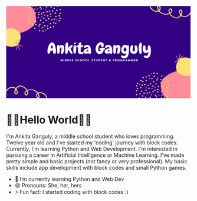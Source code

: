 <img src="readme_header.png" width="500px" height="250px">

<h1> <b>👋🏻Hello World👋🏻</b> </h1>

I'm Ankita Ganguly, a middle school student who loves programming. Twelve year old and I've started my 'coding' journey with block codes. Currently, I'm learning Python and Web Development. I'm interested in pursuing a career in Artificial Intelligence or Machine Learning. I've made pretty simple and basic projects (not fancy or very professional). My basic skills include app development with block codes and small Python games. 

- 🌱 I’m currently learning Python and Web Dev
- 😄 Pronouns: She, her, hers
- ⚡ Fun fact: I started coding with block codes :)
